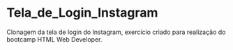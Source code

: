 # Tela_de_Login_Instagram
Clonagem da tela de login do Instagram, exercício criado para realização do bootcamp HTML Web Developer.

